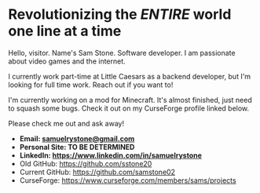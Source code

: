 # Revolutionizing the *ENTIRE* world one line at a time

Hello, visitor. Name's Sam Stone. Software developer. I am passionate about video games and the internet.

I currently work part-time at Little Caesars as a backend developer, but I'm looking for full time work. Reach out if you want to!

I'm currently working on a mod for Minecraft. It's almost finished, just need to squash some bugs. Check it out on my CurseForge profile linked below.

Please check me out and ask away!
- **Email: samuelrystone@gmail.com**
- **Personal Site: TO BE DETERMINED**
- **LinkedIn: https://www.linkedin.com/in/samuelrystone**
- Old GitHub: https://github.com/sstone20
- Current GitHub: https://github.com/samstone02
- CurseForge: https://www.curseforge.com/members/sams/projects

<!---
samstone02/samstone02 is a ✨ special ✨ repository because its `README.md` (this file) appears on your GitHub profile.
You can click the Preview link to take a look at your changes.
--->
